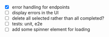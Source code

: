 - [x] error handling for endpoints
- [ ] display errors in the UI
- [ ] delete all selected rather than all completed?
- [ ] tests: unit, e2e
- [ ] add some spinner element for loading
